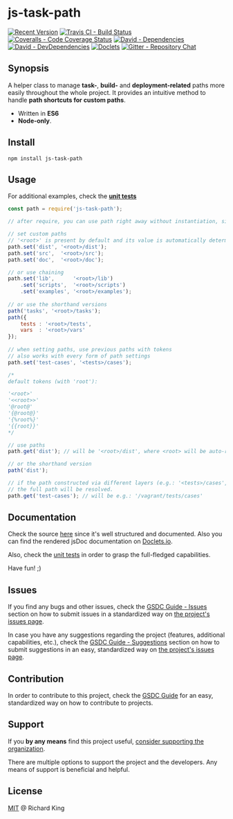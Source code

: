 # js-task-path

[![Recent Version][npm-badge]][npm-url]
[![Travis CI - Build Status][travis-badge]][travis-url]
[![Coveralls - Code Coverage Status][cov-badge]][cov-url]
[![David - Dependencies][dep-badge]][dep-url]
[![David - DevDependencies][dev-dep-badge]][dev-dep-url]
[![Doclets][doclets-badge]][doclets-url]
[![Gitter - Repository Chat][chat-badge]][chat-url]

## Synopsis

A helper class to manage **task-**, **build-** and **deployment-related** paths more easily throughout 
the whole project. It provides an intuitive method to handle **path shortcuts for custom paths**.

- Written in **ES6**
- **Node-only**.

## Install

```
npm install js-task-path
```

## Usage

For additional examples,
check the **[unit tests](https://github.com/jsopenstd/js-task-path/tree/master/tests/cases)**

```javascript
const path = require('js-task-path');

// after require, you can use path right away without instantiation, since it's a singleton

// set custom paths
// '<root>' is present by default and its value is automatically determined and set to the package's root
path.set('dist', '<root>/dist');
path.set('src',  '<root>/src');
path.set('doc',  '<root>/doc');

// or use chaining
path.set('lib',      '<root>/lib')
    .set('scripts',  '<root>/scripts')
    .set('examples', '<root>/examples');
  
// or use the shorthand versions
path('tasks', '<root>/tasks');
path({
    tests : '<root>/tests',
    vars  : '<root>/vars'
});
    
// when setting paths, use previous paths with tokens
// also works with every form of path settings
path.set('test-cases', '<tests>/cases');

/*
default tokens (with 'root'):

'<root>'
'<<root>>'
'@root@'
'{@root@}'
'{%root%}'
'{{root}}'
*/

// use paths
path.get('dist'); // will be '<root>/dist', where <root> will be auto-resolved to package root (e.g.: '/vagrant/dist')

// or the shorthand version
path('dist');

// if the path constructed via different layers (e.g.: '<tests>/cases', where <tests> too is '<root>/tests'),
// the full path will be resolved.
path.get('test-cases'); // will be e.g.: '/vagrant/tests/cases'
```

## Documentation

Check the source 
[here](https://github.com/jsopenstd/js-task-path/blob/master/src/js-task-path.js)
since it's well structured and documented. Also you can find the rendered jsDoc documentation on 
[Doclets.io](https://doclets.io/jsopenstd/js-task-path/master). 

Also, check the [unit tests](https://github.com/jsopenstd/js-task-path/blob/master/tests/cases) 
in order to grasp the full-fledged capabilities.

Have fun! ;)

## Issues

If you find any bugs and other issues, check the
[GSDC Guide - Issues](https://github.com/openstd/general-software-development-contribution-guide#issues)
section on how to submit issues in a standardized way on
[the project's issues page](https://github.com/jsopenstd/js-task-path/issues).

In case you have any suggestions regarding the project (features, additional capabilities, etc.), check the
[GSDC Guide - Suggestions](https://github.com/openstd/general-software-development-contribution-guide#suggestions)
section on how to submit suggestions in an easy, standardized way on
[the project's issues page](https://github.com/jsopenstd/js-task-path/issues).

## Contribution

In order to contribute to this project, check the
[GSDC Guide](https://github.com/openstd/general-software-development-contribution-guide)
for an easy, standardized way on how to contribute to projects.

## Support

If you **by any means** find this project useful,
[consider supporting the organization](https://github.com/jsopenstd/jsopenstd/blob/master/support.md).

There are multiple options to support the project and the developers.
Any means of support is beneficial and helpful.

## License

[MIT](license.md) @ Richard King

[npm-badge]:     https://img.shields.io/npm/v/js-task-path.svg
[npm-url]:       https://www.npmjs.com/package/js-task-path

[travis-badge]:  https://travis-ci.org/jsopenstd/js-task-path.svg?branch=master
[travis-url]:    https://travis-ci.org/jsopenstd/js-task-path

[cov-badge]:     https://coveralls.io/repos/github/jsopenstd/js-task-path/badge.svg?branch=master
[cov-url]:       https://coveralls.io/github/jsopenstd/js-task-path

[dep-badge]:     https://david-dm.org/jsopenstd/js-task-path.svg
[dep-url]:       https://david-dm.org/jsopenstd/js-task-path

[dev-dep-badge]: https://david-dm.org/jsopenstd/js-task-path/dev-status.svg
[dev-dep-url]:   https://david-dm.org/jsopenstd/js-task-path#info=devDependencies

[doclets-badge]: https://img.shields.io/badge/style-on_doclets-brightgreen.svg?style=flat-square&label=docs
[doclets-url]:   https://doclets.io/jsopenstd/js-task-path/master   

[chat-badge]:    https://badges.gitter.im/jsopenstd/js-task-path.svg
[chat-url]:      https://gitter.im/jsopenstd/js-task-path?utm_source=badge&utm_medium=badge&utm_campaign=pr-badge
